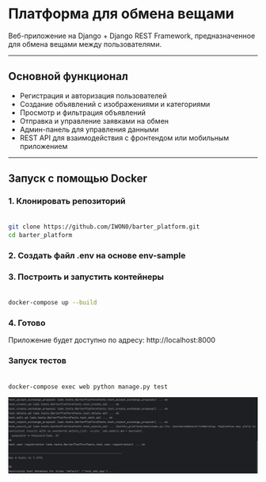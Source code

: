 # Платформа для обмена вещами

Веб-приложение на Django + Django REST Framework, предназначенное для обмена вещами между пользователями.

---

## Основной функционал

- Регистрация и авторизация пользователей
- Создание объявлений с изображениями и категориями
- Просмотр и фильтрация объявлений
- Отправка и управление заявками на обмен
- Админ-панель для управления данными
- REST API для взаимодействия с фронтендом или мобильным приложением

---

## Запуск с помощью Docker

### 1. Клонировать репозиторий

```bash

git clone https://github.com/IWON0/barter_platform.git
cd barter_platform
```

### 2. Создать файл .env на основе env-sample

### 3. Построить и запустить контейнеры
```bash

docker-compose up --build
```

### 4. Готово
Приложение будет доступно по адресу:
http://localhost:8000

### Запуск тестов
```bash

docker-compose exec web python manage.py test
```

![img.png](img.png)
